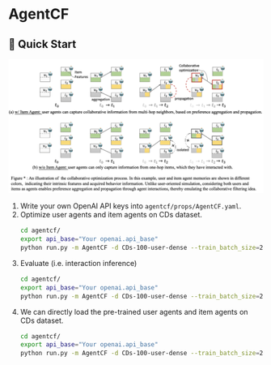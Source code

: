 # AgentCF

## 🚀 Quick Start


![](figure/illustration.png)


1. Write your own OpenAI API keys into ``agentcf/props/AgentCF.yaml``.
2. Optimize user agents and item agents on CDs dataset.
    ```bash
    cd agentcf/
    export api_base="Your openai.api_base"
    python run.py -m AgentCF -d CDs-100-user-dense --train_batch_size=20 --eval_batch_size=200 --max_his_len=20 --MAX_ITEM_LIST_LENGTH=20 --epochs=1 --shuffle=False --api_batch=20 --test_only=False
    ```
3. Evaluate (i.e. interaction inference)
    ```bash
    cd agentcf/
    export api_base="Your openai.api_base"
    python run.py -m AgentCF -d CDs-100-user-dense --train_batch_size=20 --eval_batch_size=200 --max_his_len=20 --MAX_ITEM_LIST_LENGTH=20 --epochs=1 --shuffle=False --api_batch=20 --test_only=True
    ```
 4. We can directly load the pre-trained user agents and item agents on CDs dataset.
    ```bash
    cd agentcf/
    export api_base="Your openai.api_base"
    python run.py -m AgentCF -d CDs-100-user-dense --train_batch_size=20 --eval_batch_size=200 --max_his_len=20 --MAX_ITEM_LIST_LENGTH=20 --epochs=1 --shuffle=False --api_batch=20 --test_only=True --loaded=True --saved=False --saved_idx=1000
    ```
